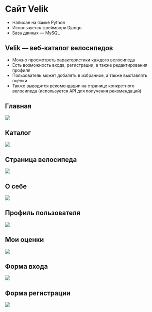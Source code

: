 # Сайт Velik

- Написан на языке Python
- Используется фреймворк Django
- База данных — MySQL

## Velik — веб-каталог велосипедов

- Можно просмотреть характеристики каждого велосипеда
- Есть возможность входа, регистрации, а также редактирования профиля
- Пользователь может добалять в избранное, а также выставлять оценки
- Также выводятся рекомендации на странице конкретного велосипеда (используется API для получения рекомендаций)

## Главная
![](github_images/Главная.png) 

## Каталог
![](github_images/Каталог.png) 

## Страница велосипеда
![](github_images/GT_Aggressor_(2009).png) 

## О себе
![](github_images/О_себе.png) 

## Профиль пользователя
![](github_images/Профиль_пользователя.png) 

## Мои оценки
![](github_images/Мои_оценки.png) 

## Форма входа
![](github_images/Вход.png) 

## Форма регистрации
![](github_images/Регистрация.png) 